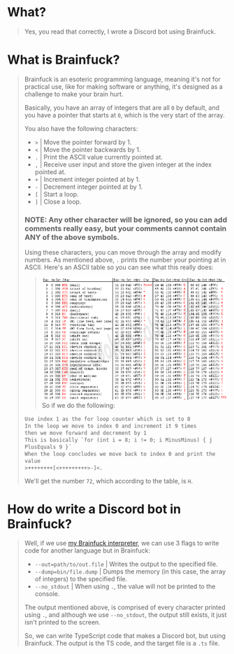 # What?
> Yes, you read that correctly, I wrote a Discord bot using Brainfuck.

# What is Brainfuck?
> Brainfuck is an esoteric programming language, meaning it's not for practical use, like for making software or anything, it's designed as a challenge to make your brain hurt.
>
> Basically, you have an array of integers that are all `0` by default, and you have a pointer that starts at `0`, which is the very start of the array.
>
> You also have the following characters:
> - `>` | Move the pointer forward by 1.
> - `<` | Move the pointer backwards by 1.
> - `.` | Print the ASCII value currently pointed at.
> - `,` | Receive user input and store the given integer at the index pointed at.
> - `+` | Increment integer pointed at by 1.
> - `-` | Decrement integer pointed at by 1.
> - `[` | Start a loop.
> - `]` | Close a loop.
>
> ### NOTE: Any other character will be ignored, so you can add comments really easy, but your comments cannot contain ANY of the above symbols.
>
> Using these characters, you can move through the array and modify numbers. As mentioned above, `.` prints the number your pointing at in ASCII. Here's an ASCII table so you can see what this really does:
>> ![ASCIItable](./assets/asciitable.png)
> So if we do the following:
> ```
> Use index 1 as the for loop counter which is set to 8
> In the loop we move to index 0 and increment it 9 times
> then we move forward and decrement by 1
> This is basically `for (int i = 8; i != 0; i MinusMinus) { j PlusEquals 9 }`
> When the loop concludes we move back to index 0 and print the value
> >++++++++[<+++++++++>-]<.
> ```
> We'll get the number `72`, which according to the table, is `H`.

# How do write a Discord bot in Brainfuck?
> Well, if we use [my Brainfuck interpreter](https://github.com/itsamedood/bfi), we can use 3 flags to write code for another language but in Brainfuck:
> - `--out=path/to/out.file` | Writes the output to the specified file.
> - `--dump=bin/file.dump` | Dumps the memory (in this case, the array of integers) to the specified file.
> - `--no_stdout` | When using `.`, the value will not be printed to the console.
>
> The output mentioned above, is comprised of every character printed using `.`, and although we use `--no_stdout`, the output still exists, it just isn't printed to the screen.
>
> So, we can write TypeScript code that makes a Discord bot, but using Brainfuck. The output is the TS code, and the target file is a `.ts` file.
